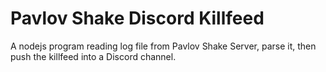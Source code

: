 # Pavlov Shake Discord Killfeed

A nodejs program reading log file from Pavlov Shake Server, parse it, then push the killfeed into a Discord channel.



